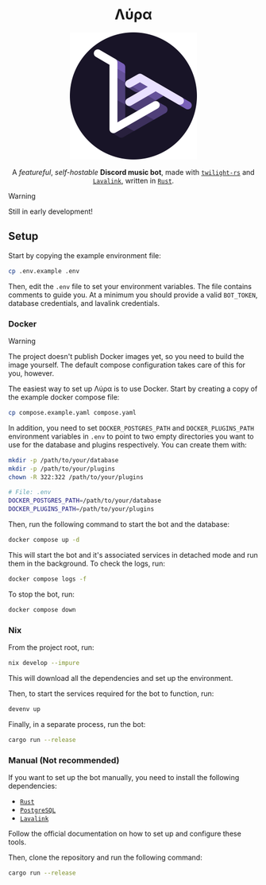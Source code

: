 <div align="center">

# **Λύρα**

<img src="assets/lyra2-X.png"  width="256">

A *featureful*, *self-hostable* **Discord music bot**, made with [`twilight-rs`](https://twilight.rs/) and [`Lavalink`](https://github.com/freyacodes/Lavalink), written in [`Rust`](https://www.rust-lang.org/).

</div>

> [!WARNING]
> Still in early development!

## Setup

Start by copying the example environment file:

```bash
cp .env.example .env
```

Then, edit the `.env` file to set your environment variables. The file contains comments to guide you. At a minimum you should provide a valid `BOT_TOKEN`, database credentials, and lavalink credentials.

### Docker

> [!WARNING]
> The project doesn't publish Docker images yet, so you need to build the image yourself.
> The default compose configuration takes care of this for you, however.

The easiest way to set up Λύρα is to use Docker. Start by creating a copy of the example docker compose file:

```bash
cp compose.example.yaml compose.yaml
```

In addition, you need to set `DOCKER_POSTGRES_PATH` and `DOCKER_PLUGINS_PATH` environment variables in `.env` to point to two empty directories you want to use for the database and plugins respectively. You can create them with:

```bash
mkdir -p /path/to/your/database
mkdir -p /path/to/your/plugins
chown -R 322:322 /path/to/your/plugins
```

```bash
# File: .env
DOCKER_POSTGRES_PATH=/path/to/your/database
DOCKER_PLUGINS_PATH=/path/to/your/plugins
```

Then, run the following command to start the bot and the database:

```bash
docker compose up -d
```
This will start the bot and it's associated services in detached mode and run them in the background. To check the logs, run:

```bash
docker compose logs -f
```

To stop the bot, run:

```bash
docker compose down
```

### Nix

From the project root, run:

```bash
nix develop --impure
```

This will download all the dependencies and set up the environment.

Then, to start the services required for the bot to function, run:

```bash
devenv up
```

Finally, in a separate process, run the bot:

```bash
cargo run --release
```

### Manual (Not recommended)

If you want to set up the bot manually, you need to install the following dependencies:

- [`Rust`](https://www.rust-lang.org/tools/install)
- [`PostgreSQL`](https://www.postgresql.org/download/)
- [`Lavalink`](https://lavalink.dev/getting-started/index.html)

Follow the official documentation on how to set up and configure these tools.

Then, clone the repository and run the following command:

```bash
cargo run --release
```
